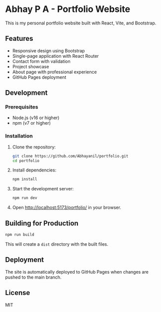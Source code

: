 # Abhay P A - Portfolio Website

This is my personal portfolio website built with React, Vite, and Bootstrap.

## Features

- Responsive design using Bootstrap
- Single-page application with React Router
- Contact form with validation
- Project showcase
- About page with professional experience
- GitHub Pages deployment

## Development

### Prerequisites

- Node.js (v16 or higher)
- npm (v7 or higher)

### Installation

1. Clone the repository:
   ```bash
   git clone https://github.com/Abhayanil/portfolio.git
   cd portfolio
   ```

2. Install dependencies:
   ```bash
   npm install
   ```

3. Start the development server:
   ```bash
   npm run dev
   ```

4. Open [http://localhost:5173/portfolio/](http://localhost:5173/portfolio/) in your browser.

## Building for Production

```bash
npm run build
```

This will create a `dist` directory with the built files.

## Deployment

The site is automatically deployed to GitHub Pages when changes are pushed to the main branch.

## License

MIT